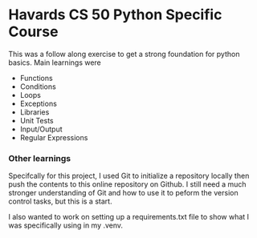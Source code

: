 # Havards CS 50 Python Specific Course

This was a follow along exercise to get a strong foundation for python basics. Main learnings were
- Functions
- Conditions
- Loops
- Exceptions
- Libraries
- Unit Tests
- Input/Output
- Regular Expressions

### Other learnings
Specifcally for this project, I used Git to initialize a repository locally then push the contents to this online repository on Github. I still need a much stronger understanding of Git and how to use it to peform the version control tasks, but this is a start.

I also wanted to work on setting up a requirements.txt file to show what I was specifically using in my .venv.
